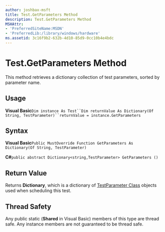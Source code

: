 ```yaml
---
author: joshbax-msft
title: Test.GetParameters Method
description: Test.GetParameters Method
MSHAttr:
- 'PreferredSiteName:MSDN'
- 'PreferredLib:/library/windows/hardware'
ms.assetid: 3c16f9b2-632b-4d10-85d9-0cc10b4e4bdc
---
```


# Test.GetParameters Method


This method retrieves a dictionary collection of test parameters, sorted by parameter name.

## Usage


**Visual Basic**`Dim instance As Test``Dim returnValue As Dictionary(Of String, TestParameter)``returnValue = instance.GetParameters`

## Syntax


**Visual Basic**`Public MustOverride Function GetParameters As Dictionary(Of String, TestParameter)`

**C#**`public abstract Dictionary<string,TestParameter> GetParameters ()`

## Return Value


Returns **Dictionary**, which is a dictionary of [TestParameter Class](testparameter-class.md) objects used when scheduling this test.

## Thread Safety


Any public static (**Shared** in Visual Basic) members of this type are thread safe. Any instance members are not guaranteed to be thread safe.

 

 






